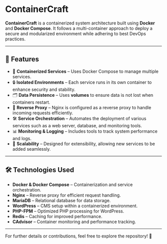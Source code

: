 # ContainerCraft

**ContainerCraft** is a containerized system architecture built using **Docker** and **Docker Compose**. It follows a multi-container approach to deploy a secure and modularized environment while adhering to best DevOps practices.

---

## 🌟 Features

- 🐳 **Containerized Services** – Uses Docker Compose to manage multiple services.  
- 🔒 **Isolated Environments** – Each service runs in its own container to enhance security and stability.  
- 🗂 **Data Persistence** – Uses **volumes** to ensure data is not lost when containers restart.  
- 📡 **Reverse Proxy** – Nginx is configured as a reverse proxy to handle incoming requests efficiently.  
- 🛠 **Service Orchestration** – Automates the deployment of various services such as a web server, database, and monitoring tools.  
- 📊 **Monitoring & Logging** – Includes tools to track system performance and logs.  
- 📌 **Scalability** – Designed for extensibility, allowing new services to be added seamlessly.  

---

## 🛠️ Technologies Used

- **Docker & Docker Compose** – Containerization and service orchestration.  
- **Nginx** – Reverse proxy for efficient request handling.  
- **MariaDB** – Relational database for data storage.  
- **WordPress** – CMS setup within a containerized environment.  
- **PHP-FPM** – Optimized PHP processing for WordPress.  
- **Redis** – Caching for improved performance.  
- **CAdvisor** – Container monitoring and performance tracking.  

---

For further details or contributions, feel free to explore the repository! 🚀
